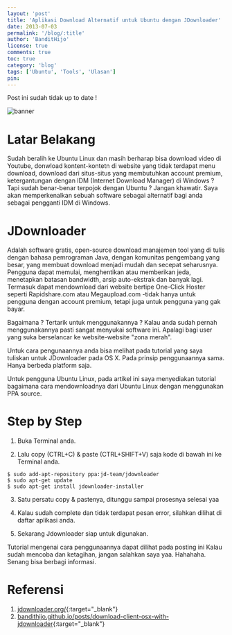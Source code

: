 ```yaml
---
layout: 'post'
title: 'Aplikasi Download Alternatif untuk Ubuntu dengan JDownloader'
date: 2013-07-03
permalink: '/blog/:title'
author: 'BanditHijo'
license: true
comments: true
toc: true
category: 'blog'
tags: ['Ubuntu', 'Tools', 'Ulasan']
pin:
---
```


<p class="notif-post">Post ini sudah tidak up to date !</p>

<img class="post-body-img" src="{{ site.lazyload.logo_blank_banner }}" data-echo="https://2.bp.blogspot.com/-UBmvBCC3EJ0/UdMJakiqSQI/AAAAAAAAA_8/t90Rt6IGukw/s1600/Default+Header+Template+Post+9.jpg" alt="banner">

# Latar Belakang
Sudah beralih ke Ubuntu Linux dan masih berharap bisa download video di Youtube, donwload kontent-kontetn di website yang tidak terdapat menu download, download dari situs-situs yang membutuhkan account premium, ketergantungan dengan IDM (Internet Download Manager) di Windows ? Tapi sudah benar-benar terpojok dengan Ubuntu ? Jangan khawatir. Saya akan memperkenalkan sebuah software sebagai alternatif bagi anda sebagai pengganti IDM di Windows.

# JDownloader
Adalah software gratis, open-source download manajemen tool yang di tulis dengan bahasa pemrograman Java, dengan komunitas pengembang yang besar, yang membuat download menjadi mudah dan secepat seharusnya. Pengguna dapat memulai, menghentikan atau memberikan jeda, menetapkan batasan bandwidth, arsip auto-ekstrak dan banyak lagi. Termasuk dapat mendownload dari website bertipe One-Click Hoster seperti Rapidshare.com atau Megaupload.com -tidak hanya untuk pengguna dengan account premium, tetapi juga untuk pengguna yang gak bayar.

Bagaimana ? Tertarik untuk menggunakannya ? Kalau anda sudah pernah menggunakannya pasti sangat menyukai software ini. Apalagi bagi user yang suka berselancar ke website-website "zona merah".

Untuk cara pengunaannya anda bisa melihat pada tutorial yang saya tuliskan untuk JDownloader pada OS X. Pada prinsip penggunaannya sama. Hanya berbeda platform saja.

Untuk pengguna Ubuntu Linux, pada artikel ini saya menyediakan tutorial bagaimana cara mendownloadnya dari Ubuntu Linux dengan menggunakan PPA source.

# Step by Step
1. Buka Terminal anda.

2. Lalu copy (CTRL+C) & paste (CTRL+SHIFT+V) saja kode di bawah ini ke Terminal anda.
```
$ sudo add-apt-repository ppa:jd-team/jdownloader
$ sudo apt-get update
$ sudo apt-get install jdownloader-installer
```

3. Satu persatu copy & pastenya, ditunggu sampai prosesnya selesai yaa

4. Kalau sudah complete dan tidak terdapat pesan error, silahkan dilihat di daftar aplikasi anda.

5. Sekarang Jdownloader siap untuk digunakan.

Tutorial mengenai cara penggunaannya dapat dilihat pada posting ini
Kalau sudah mencoba dan ketagihan, jangan salahkan saya yaa. Hahahaha.
Senang bisa berbagi informasi.

# Referensi
1. [jdownloader.org/](http://jdownloader.org/){:target="_blank"}
2. [bandithijo.github.io/posts/download-client-osx-with-jdownloader](http://bandithijo.github.io/posts/download-client-osx-with-jdownloader){:target="_blank"}
